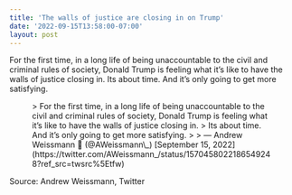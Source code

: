 ```yaml
---
title: 'The walls of justice are closing in on Trump'
date: '2022-09-15T13:58:00-07:00'
layout: post
---
```


For the first time, in a long life of being unaccountable to the civil and criminal rules of society, Donald Trump is feeling what it’s like to have the walls of justice closing in. Its about time. And it’s only going to get more satisfying.

<figure class="wp-block-embed is-type-rich is-provider-twitter wp-block-embed-twitter"><div class="wp-block-embed__wrapper">> For the first time, in a long life of being unaccountable to the civil and criminal rules of society, Donald Trump is feeling what it’s like to have the walls of justice closing in.   
> Its about time. And it’s only going to get more satisfying.
> 
> — Andrew Weissmann 🌻 (@AWeissmann\_) [September 15, 2022](https://twitter.com/AWeissmann_/status/1570458022186549248?ref_src=twsrc%5Etfw)

<script async="" charset="utf-8" src="https://platform.twitter.com/widgets.js"></script></div></figure>Source: Andrew Weissmann, Twitter